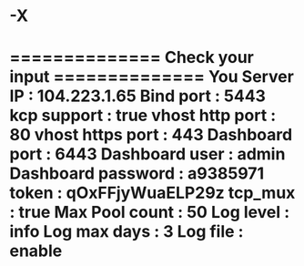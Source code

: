 # -X


============== Check your input ==============
You Server IP      : 104.223.1.65
Bind port          : 5443
kcp support        : true
vhost http port    : 80
vhost https port   : 443
Dashboard port     : 6443
Dashboard user     : admin
Dashboard password : a9385971
token              : qOxFFjyWuaELP29z
tcp_mux            : true
Max Pool count     : 50
Log level          : info
Log max days       : 3
Log file           : enable
==============================================
